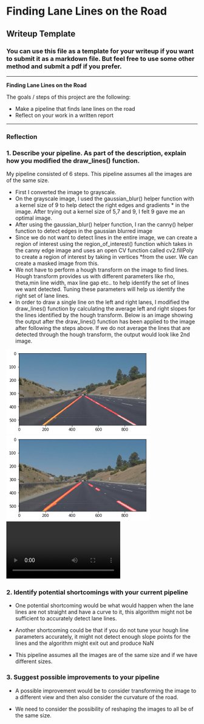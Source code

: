 # **Finding Lane Lines on the Road** 

## Writeup Template

### You can use this file as a template for your writeup if you want to submit it as a markdown file. But feel free to use some other method and submit a pdf if you prefer.

---

**Finding Lane Lines on the Road**

The goals / steps of this project are the following:
* Make a pipeline that finds lane lines on the road
* Reflect on your work in a written report


[//]: # (Image References)

[image1]: ./DrawLinesOnLanesOutput.png "Output image after detecting lane lines after averaging"
[image2]: ./DrawLinesOnLanesBeforeAvg.png "Output image after detecting lane lines before averaging left and right lines"
[video1]: ./solidWhiteRight.mp4 "Output of the script on video"

---

### Reflection

### 1. Describe your pipeline. As part of the description, explain how you modified the draw_lines() function.

My pipeline consisted of 6 steps. This pipeline assumes all the images are of the same size. 
* First I converted the image to grayscale. 
* On the grayscale image, I used the gaussian_blur() helper function with a kernel size of 9 to help detect the right edges and gradients * in the image. After trying out a kernel size of 5,7 and 9, I felt 9 gave me an optimal image. 
* After using the gaussian_blur() helper function, I ran the canny() helper function to detect edges in the gaussian blurred image
* Since we do not want to detect lines in the entire image, we can create a region of interest using the region_of_interest() function which takes in the canny edge image and uses an open CV function called cv2.fillPoly to create a region of interest by taking in vertices *from the user. We can create a masked image from this. 
* We not have to perform a hough transform on the image to find lines. Hough transform provides us with different parameters like rho, theta,min line width, max line gap etc.. to help identify the set of lines we want detected. Tuning these parameters will help us identify the right set of lane lines.
* In order to draw a single line on the left and right lanes, I modified the draw_lines() function by calculating the average left and right slopes for the lines identified by the hough transform. Below is an image showing the output after the draw_lines() function has been applied to the image after following the steps above. If we do not average the lines that are detected through the hough transform, the output would look like 2nd image. 

![alt text][image1]
![alt text][image2]
![alt_text][video1]


### 2. Identify potential shortcomings with your current pipeline


* One potential shortcoming would be what would happen when the lane lines are not straight and have a curve to it, this algorithm might not be sufficient to accurately detect lane lines. 

* Another shortcoming could be that if you do not tune your hough line parameters accurately, it might not detect enough slope points for the lines and the algorithm might exit out and produce NaN

* This pipeline assumes all the images are of the same size and if we have different sizes.


### 3. Suggest possible improvements to your pipeline

* A possible improvement would be to consider transforming the image to a different view and then also consider the curvature of the road.

* We need to consider the possibility of reshaping the images to all be of the same size.

